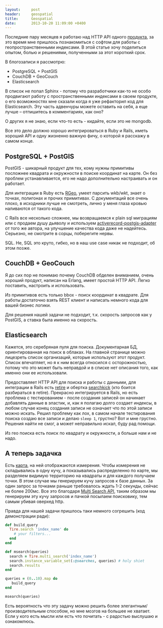 ```yaml
---
layout:     post
header:     geospatial
title:      Geospatial
date:       2013-10-20 11:09:00 +0400
---
```


Последние пару месяцев я работаю над HTTP API одного [продукта](http://mylapka.com), за это время мне пришлось познакомиться с софтом для работы с геопространственными индексами. В этой статье хочу поделиться опытом, болью и решениями, полученными за этот короткий срок.

В блогозаписи я рассмотрю:

* PostgreSQL + PostGIS
* CouchDB + GeoCouch
* Elasticsearch

В список не попал Sphinx - потому что разработчики как-то не особо продвигают работу с пространственными индексами в своем продукте, о его возможностях мне сказали когда я уже рефакторил код для Elasticsearch. Эту часть адвенчуры можете оставить на себя, а еще лучше – отпишитесь в комментариях, как оно?

О других я не знаю, если что-то есть - кидайте, если это не mongodb.

Все это дело должно хорошо интегрироваться в Ruby и Rails, иметь хороший API и одну жизненно важную фичу, о которой я расскажу в самом конце.

## PostgreSQL + PostGIS

PostGIS - шикарный продукт для тех, кому нужны примитивы посложнее квадрата и окружности в поиске координат на карте. Он без проблем устанавливается, его не надо дополнительно настраивать и он работает.

Для интеграции в Ruby есть [RGeo](https://github.com/dazuma/rgeo), умеет парсить wkb/wkt, знает о точках, полигонах и прочих примитивах. С документаций все очень плохо, в исходники лучше не смотреть, лично у меня глаза кровью наливаются от такого кода.

С Rails все несколько сложнее, мы возвращаемся к plain sql миграциям или с продаем душу дьяволу и используем [activerecord-postgis-adapter](https://github.com/dazuma/activerecord-postgis-adapter) от того же автора, на улучшение качества кода даже не надейтесь. Серьезно, не смотрите в сорцы, поберегите нервы.

SQL. Не, SQL это круто, гибко, но в наш use case никак не подходит, об этом позже.

## CouchDB + GeoCouch

Я до сих пор не понимаю почему CouchDB обделен вниманием, очень хороший продукт, написан на Erlang, имеет простой HTTP API. Легко поставить, настроить и использовать. 

Из примитивов есть только bbox - поиск координат в квадрате. Для работы достаточно взять REST клиент и написать немного кода для вашей бизнес логики.

Для решения нашей задачи не подходит, т.к. скорость запросов как у PostGIS, а ставка была именно на скорость.

## Elasticsearch

Кажется, это серебряная пуля для поиска. Документарная БД, ориентированная на поиск в облаках. На главной странице можно лицезреть список организаций, которые используют этот продукт. Список впечатляет, но я к ним всегда относился с осторожностью, потому что это может быть неправдой и в списке нет описания того, как именно они ее использовали.

Предоставляет HTTP API для поиска и работы с данными, для интеграции в Rails есть [retire](https://github.com/karmi/retire) и обертка [searchkick](https://github.com/ankane/searchkick) (кто боится разбираться в retire). Прекрасно интегрируется в Rails, но есть проблема с тестированием - после создания записей он начинает добавлять данные в эластик, и, как я полагаю долго создает индексы, в любом случае конец создания записи не означает что по этой записи можно искать. Решил проблему как лох, в самом начале тестирования поиска создаю все записи и делаю `sleep 1`, грустно? Вот и мне грустно. Решения найти не смог, а может неправильно искал, буду рад помощи.

Из гео поиска есть поиск по квадрату и окружности, а больше нам и не надо.

## А теперь задачка

Есть [карта](http://map.mylapka.com/), на ней отображаются измерения. Чтобы измерения не складывались в одну кучу, а показывались распределенно по карте, мы разделяем видимую территорию на квадраты и для каждого получаем точки. В этом случае мы генерируем кучу запросов к базе данных. За один запрос за точками раньше требовалось ждать 1-2 секунды, сейчас не более 200мс. Все это благодаря [Multi Search API](http://www.elasticsearch.org/guide/en/elasticsearch/reference/current/search-multi-search.html), таким образом мы генерируем эту кучу запросов и пачкой посылаем поисковику, тем самым убивая оверхед http.

Правда для нашей задачи пришлось таки немного согрешить (код демонстрации ради):

```ruby
def build_query
  Tire.search 'index_name' do
    # your filters...
  end
end

def msearch(queries)
  search = Tire.multi_search('index_name')
  search.instance_variable_set(:@searches, queries) # holy shiet
  search.results
end

queries = (0..10).map do
   build_query
end

msearch(queries)
```

Есть вероятность что эту задачу можно решить более элегантным/производительным способом, но мне мозгов на большее не хватает. Если у кого есть мысли или есть что почитать - с радостью выслушаю и ознакомлюсь.
